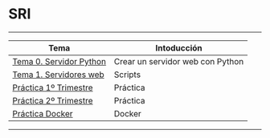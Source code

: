 # SRI
------
| Tema | Intoducción |
| -- | -- |
| [Tema 0. Servidor Python](/ServidorPython/python.md) | Crear un servidor web con Python |
| [Tema 1. Servidores web](/Ejercicios/) | Scripts |
| [Práctica 1º Trimestre](https://github.com/MiriamBlanco/Practica-Servidor-Web/blob/main/README.md) | Práctica |
| [Práctica 2º Trimestre](https://github.com/MiriamBlanco/Practica-2Trimestre/blob/main/README.md) | Práctica |
| [Práctica Docker](/docker/docker.md) | Docker |
------
